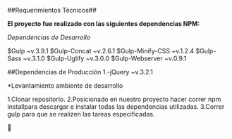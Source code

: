 ##Requerimientos Técnicos##

**El proyecto fue realizado con las siguientes dependencias NPM:**

*Dependencias de Desarrollo*

$Gulp ~v.3.9.1
$Gulp-Concat ~v.2.6.1
$Gulp-Minify-CSS ~v.1.2.4
$Gulp-Sass ~v.3.1.0
$Gulp-Uglify ~v.3.0.0
$Gulp-Webserver ~v.0.9.1

##Dependencias de Producción
1.-jQuery ~v.3.2.1

*Levantamiento ambiente de desarrollo

1.Clonar repositorio.
2.Posicionado en nuestro proyecto hacer correr npm installpara descargar e instalar todas las dependencias utilizadas.
3.Correr gulp para que se realizen las tareas especificadas.

:purple_heart:
